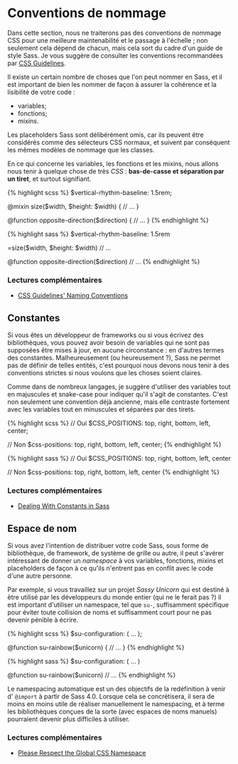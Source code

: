 
# Conventions de nommage

Dans cette section, nous ne traiterons pas des conventions de nommage CSS pour une meilleure maintenabilité et le passage à l'échelle ; non seulement cela dépend de chacun, mais cela sort du cadre d'un guide de style Sass. Je vous suggère de consulter les conventions recommandées par [CSS Guidelines](http://cssguidelin.es/#naming-conventions).

Il existe un certain nombre de choses que l'on peut nommer en Sass, et il est important de bien les nommer de façon à assurer la cohérence et la lisibilité de votre code&nbsp;:

* variables;
* fonctions;
* mixins.

Les placeholders Sass sont délibérément omis, car ils peuvent être considérés comme des sélecteurs CSS normaux, et suivent par conséquent les mêmes modèles de nommage que les classes.

En ce qui concerne les variables, les fonctions et les mixins, nous allons nous tenir à quelque chose de très *CSS*&nbsp;: **bas-de-casse et séparation par un tiret**, et surtout signifiant.

<div class="code-block">
  <div class="code-block__wrapper" data-syntax="scss">
{% highlight scss %}
$vertical-rhythm-baseline: 1.5rem;

@mixin size($width, $height: $width) {
  // ...
}

@function opposite-direction($direction) {
  // ...
}
{% endhighlight %}
  </div>
  <div class="code-block__wrapper" data-syntax="sass">
{% highlight sass %}
$vertical-rhythm-baseline: 1.5rem

=size($width, $height: $width)
  // ...

@function opposite-direction($direction)
  // ...
{% endhighlight %}
  </div>
</div>



### Lectures complémentaires

* [CSS Guidelines' Naming Conventions](http://cssguidelin.es/#naming-conventions)






## Constantes

Si vous êtes un développeur de frameworks ou si vous écrivez des bibliothèques, vous pouvez avoir besoin de variables qui ne sont pas supposées être mises à jour, en aucune circonstance&nbsp;: en d'autres termes des constantes. Malheureusement (ou heureusement&nbsp;?), Sass ne permet pas de définir de telles entités, c'est pourquoi nous devons nous tenir à des conventions strictes si nous voulons que les choses soient claires.

Comme dans de nombreux langages, je suggère d'utiliser des variables tout en majuscules et snake-case pour indiquer qu'il s'agit de constantes. C'est non seulement une convention déjà ancienne, mais elle contraste fortement avec les variables tout en minuscules et séparées par des tirets.

<div class="code-block">
  <div class="code-block__wrapper" data-syntax="scss">
{% highlight scss %}
// Oui
$CSS_POSITIONS: top, right, bottom, left, center;

// Non
$css-positions: top, right, bottom, left, center;
{% endhighlight %}
  </div>
  <div class="code-block__wrapper" data-syntax="sass">
{% highlight sass %}
// Oui
$CSS_POSITIONS: top, right, bottom, left, center

// Non
$css-positions: top, right, bottom, left, center
{% endhighlight %}
  </div>
</div>



### Lectures complémentaires

* [Dealing With Constants in Sass](http://www.sitepoint.com/dealing-constants-sass/)






## Espace de nom

Si vous avez l'intention de distribuer votre code Sass, sous forme de bibliothèque, de framework, de système de grille ou autre, il peut s'avérer intéressant de donner un *namespace* à vos variables, fonctions, mixins et placeholders de façon à ce qu'ils n'entrent pas en conflit avec le code d'une autre personne.

Par exemple, si vous travaillez sur un projet *Sassy Unicorn* qui est destiné à être utilisé par les développeurs du monde entier (qui ne le ferait pas&nbsp;?) il est important d'utiliser un namespace, tel que `su-`, suffisamment spécifique pour éviter toute collision de noms et suffisamment court pour ne pas devenir pénible à écrire.


<div class="code-block">
  <div class="code-block__wrapper" data-syntax="scss">
{% highlight scss %}
$su-configuration: ( ... );

@function su-rainbow($unicorn) {
  // ...
}
{% endhighlight %}
  </div>
  <div class="code-block__wrapper" data-syntax="sass">
{% highlight sass %}
$su-configuration: ( ... )

@function su-rainbow($unicorn)
  // ...
{% endhighlight %}
  </div>
</div>

<div class="note">
  <p>Le namespacing automatique est un des objectifs de la redéfinition à venir d' <code>@import</code> à partir de Sass 4.0. Lorsque cela se concrétisera, il sera de moins en moins utile de réaliser manuellement le namespacing, et à terme les bibliothèques conçues de la sorte (avec espaces de noms manuels) pourraient devenir plus difficiles à utiliser.</p>
</div>

### Lectures complémentaires

* [Please Respect the Global CSS Namespace](http://blog.kaelig.fr/post/44554267597/please-respect-the-global-css-namespace)
